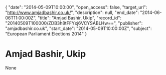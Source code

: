 {
  "date": "2014-05-09T10:00:00", 
  "open_access": false, 
  "target_url": "http://www.amjadbashir.co.uk/", 
  "description": null, 
  "end_date": "2014-06-06T11:00:00Z", 
  "title": "Amjad Bashir, Ukip", 
  "record_id": "20140509T100000/ZDB3h8tFFYxj6VCYSABLHw==", 
  "publisher": "amjadbashir.co.uk", 
  "start_date": "2014-05-09T10:00:00Z", 
  "subject": "European Parliament Elections 2014"
}

# Amjad Bashir, Ukip

None